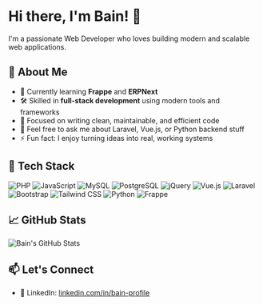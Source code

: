 # Hi there, I'm Bain! 👋

I'm a passionate Web Developer who loves building modern and scalable web applications.

## 🚀 About Me

- 🔭 Currently learning **Frappe** and **ERPNext**
- 🛠️ Skilled in **full-stack development** using modern tools and frameworks
- 🌱 Focused on writing clean, maintainable, and efficient code
- 💬 Feel free to ask me about Laravel, Vue.js, or Python backend stuff
- ⚡ Fun fact: I enjoy turning ideas into real, working systems

## 🧰 Tech Stack

![PHP](https://img.shields.io/badge/PHP-777BB4?style=flat&logo=php&logoColor=white)
![JavaScript](https://img.shields.io/badge/JavaScript-F7DF1E?style=flat&logo=javascript&logoColor=black)
![MySQL](https://img.shields.io/badge/MySQL-4479A1?style=flat&logo=mysql&logoColor=white)
![PostgreSQL](https://img.shields.io/badge/PostgreSQL-4169E1?style=flat&logo=postgresql&logoColor=white)
![jQuery](https://img.shields.io/badge/jQuery-0769AD?style=flat&logo=jquery&logoColor=white)
![Vue.js](https://img.shields.io/badge/Vue.js-4FC08D?style=flat&logo=vue.js&logoColor=white)
![Laravel](https://img.shields.io/badge/Laravel-F05340?style=flat&logo=laravel&logoColor=white)
![Bootstrap](https://img.shields.io/badge/Bootstrap-563D7C?style=flat&logo=bootstrap&logoColor=white)
![Tailwind CSS](https://img.shields.io/badge/Tailwind%20CSS-38B2AC?style=flat&logo=tailwind-css&logoColor=white)
![Python](https://img.shields.io/badge/Python-3776AB?style=flat&logo=python&logoColor=white)
![Frappe](https://img.shields.io/badge/Frappe-1F2937?style=flat&logo=frappe&logoColor=white)

## 📈 GitHub Stats

![Bain's GitHub Stats](https://github-readme-stats.vercel.app/api?username=bainabqary&show_icons=true&theme=tokyonight)

## 📫 Let's Connect

- 💼 LinkedIn: [linkedin.com/in/bain-profile](https://www.linkedin.com/in/bain-profile/)
